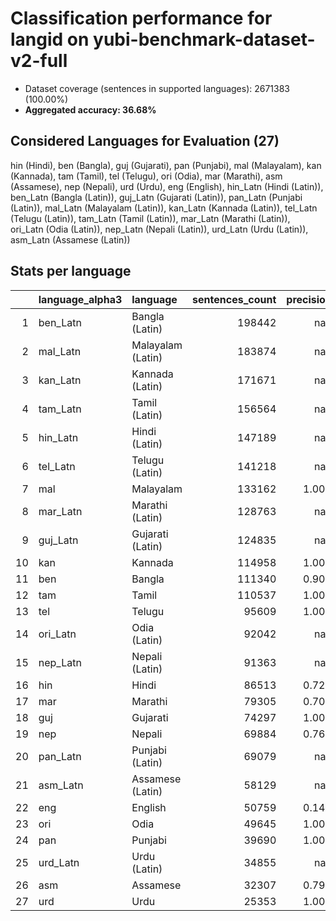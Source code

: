 # Classification performance for langid on yubi-benchmark-dataset-v2-full

- Dataset coverage (sentences in supported languages): 2671383 (100.00%)
- **Aggregated accuracy: 36.68%**

<h2 id="supported-languages">Considered Languages for Evaluation (27)</h2>

hin (Hindi), ben (Bangla), guj (Gujarati), pan (Punjabi), mal (Malayalam), kan (Kannada), tam (Tamil), tel (Telugu), ori (Odia), mar (Marathi), asm (Assamese), nep (Nepali), urd (Urdu), eng (English), hin_Latn (Hindi (Latin)), ben_Latn (Bangla (Latin)), guj_Latn (Gujarati (Latin)), pan_Latn (Punjabi (Latin)), mal_Latn (Malayalam (Latin)), kan_Latn (Kannada (Latin)), tel_Latn (Telugu (Latin)), tam_Latn (Tamil (Latin)), mar_Latn (Marathi (Latin)), ori_Latn (Odia (Latin)), nep_Latn (Nepali (Latin)), urd_Latn (Urdu (Latin)), asm_Latn (Assamese (Latin))

<h2 id="metrics-per-language">Stats per language</h2>

|    | language_alpha3   | language          |   sentences_count |   precision |   recall |    f1 |     tp |     fp |      tn |     fn |
|---:|:------------------|:------------------|------------------:|------------:|---------:|------:|-------:|-------:|--------:|-------:|
|  1 | ben_Latn          | Bangla (Latin)    |            198442 |     nan     |    0.000 | 0.000 |      0 |      0 | 2472941 | 198442 |
|  2 | mal_Latn          | Malayalam (Latin) |            183874 |     nan     |    0.000 | 0.000 |      0 |      0 | 2487509 | 183874 |
|  3 | kan_Latn          | Kannada (Latin)   |            171671 |     nan     |    0.000 | 0.000 |      0 |      0 | 2499712 | 171671 |
|  4 | tam_Latn          | Tamil (Latin)     |            156564 |     nan     |    0.000 | 0.000 |      0 |      0 | 2514819 | 156564 |
|  5 | hin_Latn          | Hindi (Latin)     |            147189 |     nan     |    0.000 | 0.000 |      0 |      0 | 2524194 | 147189 |
|  6 | tel_Latn          | Telugu (Latin)    |            141218 |     nan     |    0.000 | 0.000 |      0 |      0 | 2530165 | 141218 |
|  7 | mal               | Malayalam         |            133162 |       1.000 |    1.000 | 1.000 | 133161 |     11 | 2538210 |      1 |
|  8 | mar_Latn          | Marathi (Latin)   |            128763 |     nan     |    0.000 | 0.000 |      0 |      0 | 2542620 | 128763 |
|  9 | guj_Latn          | Gujarati (Latin)  |            124835 |     nan     |    0.000 | 0.000 |      0 |      0 | 2546548 | 124835 |
| 10 | kan               | Kannada           |            114958 |       1.000 |    1.000 | 1.000 | 114954 |     22 | 2556403 |      4 |
| 11 | ben               | Bangla            |            111340 |       0.900 |    0.952 | 0.880 | 106048 |  11831 | 2548212 |   5292 |
| 12 | tam               | Tamil             |            110537 |       1.000 |    1.000 | 1.000 | 110537 |     32 | 2560814 |      0 |
| 13 | tel               | Telugu            |             95609 |       1.000 |    1.000 | 1.000 |  95609 |      1 | 2575773 |      0 |
| 14 | ori_Latn          | Odia (Latin)      |             92042 |     nan     |    0.000 | 0.000 |      0 |      0 | 2579341 |  92042 |
| 15 | nep_Latn          | Nepali (Latin)    |             91363 |     nan     |    0.000 | 0.000 |      0 |      0 | 2580020 |  91363 |
| 16 | hin               | Hindi             |             86513 |       0.726 |    0.773 | 0.656 |  66893 |  25275 | 2559595 |  19620 |
| 17 | mar               | Marathi           |             79305 |       0.707 |    0.828 | 0.659 |  65646 |  27151 | 2564927 |  13659 |
| 18 | guj               | Gujarati          |             74297 |       1.000 |    1.000 | 1.000 |  74289 |      7 | 2597079 |      8 |
| 19 | nep               | Nepali            |             69884 |       0.768 |    0.558 | 0.589 |  38997 |  11751 | 2589748 |  30887 |
| 20 | pan_Latn          | Punjabi (Latin)   |             69079 |     nan     |    0.000 | 0.000 |      0 |      0 | 2602304 |  69079 |
| 21 | asm_Latn          | Assamese (Latin)  |             58129 |     nan     |    0.000 | 0.000 |      0 |      0 | 2613254 |  58129 |
| 22 | eng               | English           |             50759 |       0.141 |    0.990 | 0.140 |  50271 | 307479 | 2313145 |    488 |
| 23 | ori               | Odia              |             49645 |       1.000 |    1.000 | 1.000 |  49640 |      3 | 2621735 |      5 |
| 24 | pan               | Punjabi           |             39690 |       1.000 |    1.000 | 1.000 |  39685 |      1 | 2631692 |      5 |
| 25 | urd_Latn          | Urdu (Latin)      |             34855 |     nan     |    0.000 | 0.000 |      0 |      0 | 2636528 |  34855 |
| 26 | asm               | Assamese          |             32307 |       0.795 |    0.634 | 0.647 |  20486 |   5286 | 2633790 |  11821 |
| 27 | urd               | Urdu              |             25353 |       1.000 |    0.539 | 0.701 |  13670 |      1 | 2646029 |  11683 |